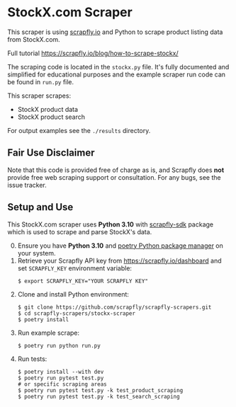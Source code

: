 # StockX.com Scraper

This scraper is using [scrapfly.io](https://scrapfly.io/) and Python to scrape product listing data from StockX.com. 

Full tutorial <https://scrapfly.io/blog/how-to-scrape-stockx/>

The scraping code is located in the `stockx.py` file. It's fully documented and simplified for educational purposes and the example scraper run code can be found in `run.py` file.

This scraper scrapes:
- StockX product data
- StockX product search

For output examples see the `./results` directory.

## Fair Use Disclaimer

Note that this code is provided free of charge as is, and Scrapfly does __not__ provide free web scraping support or consultation. For any bugs, see the issue tracker.

## Setup and Use

This StockX.com scraper uses __Python 3.10__ with [scrapfly-sdk](https://pypi.org/project/scrapfly-sdk/) package which is used to scrape and parse StockX's data.

0. Ensure you have __Python 3.10__ and [poetry Python package manager](https://python-poetry.org/docs/#installation) on your system.
1. Retrieve your Scrapfly API key from <https://scrapfly.io/dashboard> and set `SCRAPFLY_KEY` environment variable:
    ```shell
    $ export SCRAPFLY_KEY="YOUR SCRAPFLY KEY"
    ```
2. Clone and install Python environment:
    ```shell
    $ git clone https://github.com/scrapfly/scrapfly-scrapers.git
    $ cd scrapfly-scrapers/stockx-scraper
    $ poetry install
    ```
3. Run example scrape:
    ```shell
    $ poetry run python run.py
    ```
4. Run tests:
    ```shell
    $ poetry install --with dev
    $ poetry run pytest test.py
    # or specific scraping areas
    $ poetry run pytest test.py -k test_product_scraping
    $ poetry run pytest test.py -k test_search_scraping
    ```

